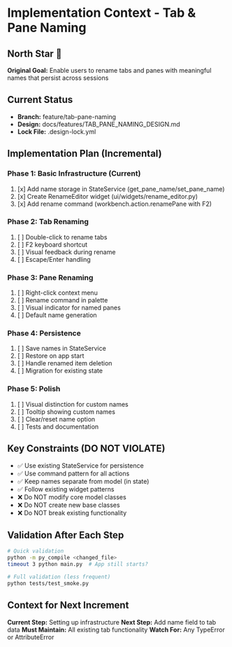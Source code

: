 # Implementation Context - Tab & Pane Naming

## North Star 🌟
**Original Goal:** Enable users to rename tabs and panes with meaningful names that persist across sessions

## Current Status
- **Branch:** feature/tab-pane-naming
- **Design:** docs/features/TAB_PANE_NAMING_DESIGN.md
- **Lock File:** .design-lock.yml

## Implementation Plan (Incremental)

### Phase 1: Basic Infrastructure (Current)
1. [x] Add name storage in StateService (get_pane_name/set_pane_name)
2. [x] Create RenameEditor widget (ui/widgets/rename_editor.py)
3. [x] Add rename command (workbench.action.renamePane with F2)

### Phase 2: Tab Renaming
1. [ ] Double-click to rename tabs
2. [ ] F2 keyboard shortcut
3. [ ] Visual feedback during rename
4. [ ] Escape/Enter handling

### Phase 3: Pane Renaming
1. [ ] Right-click context menu
2. [ ] Rename command in palette
3. [ ] Visual indicator for named panes
4. [ ] Default name generation

### Phase 4: Persistence
1. [ ] Save names in StateService
2. [ ] Restore on app start
3. [ ] Handle renamed item deletion
4. [ ] Migration for existing state

### Phase 5: Polish
1. [ ] Visual distinction for custom names
2. [ ] Tooltip showing custom names
3. [ ] Clear/reset name option
4. [ ] Tests and documentation

## Key Constraints (DO NOT VIOLATE)
- ✅ Use existing StateService for persistence
- ✅ Use command pattern for all actions
- ✅ Keep names separate from model (in state)
- ✅ Follow existing widget patterns
- ❌ Do NOT modify core model classes
- ❌ Do NOT create new base classes
- ❌ Do NOT break existing functionality

## Validation After Each Step
```bash
# Quick validation
python -m py_compile <changed_file>
timeout 3 python main.py  # App still starts?

# Full validation (less frequent)
python tests/test_smoke.py
```

## Context for Next Increment
**Current Step:** Setting up infrastructure
**Next Step:** Add name field to tab data
**Must Maintain:** All existing tab functionality
**Watch For:** Any TypeError or AttributeError
